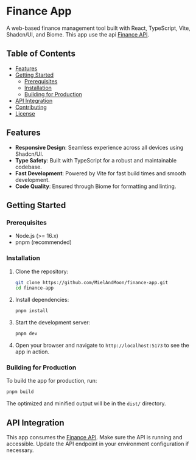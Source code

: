 # Finance App

A web-based finance management tool built with React, TypeScript, Vite, Shadcn/UI, and Biome. This app use the api [Finance API](https://github.com/MielAndMoon/finance-api).

## Table of Contents

- [Features](#features)
- [Getting Started](#getting-started)
  - [Prerequisites](#prerequisites)
  - [Installation](#installation)
  - [Building for Production](#building-for-production)
- [API Integration](#api-integration)
- [Contributing](#contributing)
- [License](#license)

## Features

- **Responsive Design**: Seamless experience across all devices using Shadcn/UI.
- **Type Safety**: Built with TypeScript for a robust and maintainable codebase.
- **Fast Development**: Powered by Vite for fast build times and smooth development.
- **Code Quality**: Ensured through Biome for formatting and linting.

## Getting Started

### Prerequisites

- Node.js (>= 16.x)
- pnpm (recommended)

### Installation

1. Clone the repository:
   ```bash
   git clone https://github.com/MielAndMoon/finance-app.git
   cd finance-app
   ```

2. Install dependencies:
   ```bash
   pnpm install
   ```

3. Start the development server:
   ```bash
   pnpm dev
   ```

4. Open your browser and navigate to `http://localhost:5173` to see the app in action.

### Building for Production

To build the app for production, run:

```bash
pnpm build
```

The optimized and minified output will be in the `dist/` directory.

## API Integration

This app consumes the [Finance API](https://github.com/MielAndMoon/finance-api). Make sure the API is running and accessible. Update the API endpoint in your environment configuration if necessary.
